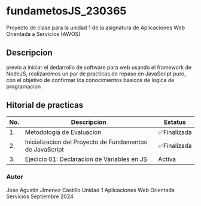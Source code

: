 # fundametosJS_230365
Proyecto de clase para la unidad 1 de la asignatura de Aplicaciones Web Orientada  a Servicios (AWOS)



## Descripcion
previo a iniciar el dedarrollo de software para web usando el framework de NodeJS, realizaremos un par de
practicas de repaso en JavaScript puro, con el objetivo de confirmar los conocimientos basicos de logica
de programacion 

## Hitorial de practicas 


 |No.| Descripcion|Estatus|
 |--|--|--|
 |1.|Metodologia de Evaluacion| ✅Finalizada|
 |2.|Inicializacion del Proyecto de Fundamentos de JavaScript |✅Finalizada|
 |3.|Ejecicio 01: Declaracion de Variables en JS | Activa |



### Autor 
Jose Agustin Jimenez Castillo 
Unidad 1
Aplicaciones Web Orientada  Servicios 
Septiembre 2024
